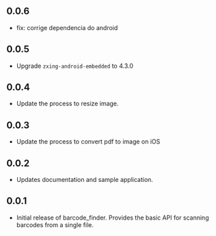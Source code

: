 ## 0.0.6

* fix: corrige dependencia do android

## 0.0.5

* Upgrade `zxing-android-embedded` to 4.3.0

## 0.0.4

* Update the process to resize image.

## 0.0.3

* Update the process to convert pdf to image on iOS

## 0.0.2

* Updates documentation and sample application.

## 0.0.1

* Initial release of barcode_finder. Provides the basic API for scanning barcodes from a single file.